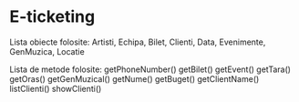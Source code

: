 # E-ticketing
Lista obiecte folosite:
Artisti,
Echipa,
Bilet,
Clienti,
Data,
Evenimente,
GenMuzica,
Locatie

Lista de metode folosite:
getPhoneNumber()
getBilet()
getEvent()
getTara()
getOras()
getGenMuzical()
getNume()
getBuget()
getClientName()
listClienti()
showClienti()
